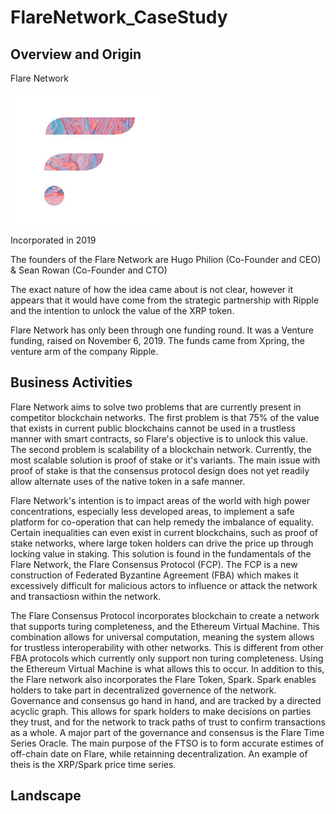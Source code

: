 # FlareNetwork_CaseStudy

## Overview and Origin

Flare Network

![Flare](flr.jpg)

Incorporated in 2019

The founders of the Flare Network are Hugo Philion (Co-Founder and CEO) & Sean Rowan (Co-Founder and CTO)

The exact nature of how the idea came about is not clear, however it appears that it would have come from the strategic partnership with Ripple and the intention to unlock the value of the XRP token.

Flare Network has only been through one funding round. It was a Venture funding, raised on November 6, 2019. The funds came from Xpring, the venture arm of the company Ripple.

## Business Activities

Flare Network aims to solve two problems that are currently present in competitor blockchain networks. The first problem is that 75% of the value that exists in current public blockchains cannot be used in a trustless manner with smart contracts, so Flare's objective is to unlock this value. The second problem is scalability of a blockchain network. Currently, the most scalable solution is proof of stake or it's variants. The main issue with proof of stake is that the consensus protocol design does not yet readily allow alternate uses of the native token in a safe manner.

Flare Network's intention is to impact areas of the world with high power concentrations, especially less developed areas, to implement a safe platform for co-operation that can help remedy the imbalance of equality. Certain inequalities can even exist in current blockchains, such as proof of stake networks, where large token holders can drive the price up through locking value in staking. This solution is found in the fundamentals of the Flare Network, the Flare Consensus Protocol (FCP). The FCP is a new construction of Federated Byzantine Agreement (FBA) which makes it excessively difficult for malicious actors to influence or attack the network and transactiosn within the network.

The Flare Consensus Protocol incorporates blockchain to create a network that supports turing completeness, and the Ethereum Virtual Machine. This combination allows for universal computation, meaning the system allows for trustless interoperability with other networks. This is different from other FBA protocols which currently only support non turing completeness. Using the Ethereum Virtual Machine is what allows this to occur. In addition to this, the Flare network also incorporates the Flare Token, Spark. Spark enables holders to take part in decentralized governence of the network. Governance and consensus go hand in hand, and are tracked by a directed acyclic graph. This allows for spark holders to make decisions on parties they trust, and for the network to track paths of trust to confirm transactions as a  whole. A major part of the governance and consensus is the Flare Time Series Oracle. The main purpose of the FTSO is to form accurate estimes of off-chain date on Flare, while retainning decentralization. An example of theis is the XRP/Spark price time series.

## Landscape


